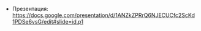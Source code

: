 * Презентация:
  https://docs.google.com/presentation/d/1ANZkZPRrQ6NJECUCfc2ScKd1PDSe6vsG/edit#slide=id.p1
